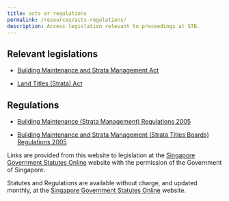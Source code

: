 ```yaml
---
title: acts or regulations
permalink: /resources/acts-regulations/
description: Access legislation relevant to proceedings at STB.
---
```

Relevant legislations
---------------------

*   [Building Maintenance and Strata Management Act](javascript:void(0); "Building Maintenance and Strata Management Act")
    
*   [Land Titles (Strata) Act](javascript:void(0); "Land Titles (Strata) Act")
    

Regulations
-----------

*   [Building Maintenance (Strata Management) Regulations 2005](javascript:void(0); "Building Maintenance (Strata Management) Regulations 2005")
    
*   [Building Maintenance and Strata Management (Strata Titles Boards) Regulations 2005](javascript:void(0); "Building Maintenance and Strata Management (Strata Titles Boards) Regulations 2005")
    

Links are provided from this website to legislation at the [Singapore Government Statutes Online](https://sso.agc.gov.sg/ "Singapore Government Statutes Online") website with the permission of the Government of Singapore.

Statutes and Regulations are available without charge, and updated monthly, at the [Singapore Government Statutes Online](https://sso.agc.gov.sg/ "Singapore Government Statutes Online") website.